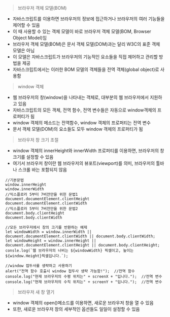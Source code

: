 > 브라우저 객체 모델(BOM)
  - 자바스크립트를 이용하면 브라우저의 정보에 접근하거나 브라우저의 여러 기능들을 제어할 수 있음
  - 이 때 사용할 수 있는 객체 모델이 바로 브라우저 객체 모델(BOM, Browser Object Model)임
  - 브라우저 객체 모델(BOM)은 문서 객체 모델(DOM)과는 달리 W3C의 표준 객체 모델은 아님
  - 이 모델은 자바스크립트가 브라우저의 기능적인 요소들을 직접 제어하고 관리할 방법을 제공
  - 자바스크립트에서는 이러한 BOM 모델의 객체들을 전역 객체(global object)로 사용함

> window 객체
  - 웹 브라우저의 창(window)을 나타내는 객체로, 대부분의 웹 브라우저에서 지원하고 있음
  - 자바스크립트의 모든 객체, 전역 함수, 전역 변수들은 자동으로 window객체의 프로퍼티가 됨
  - window 객체의 메소드는 전역함수, window 객체의 프로퍼티는 전역 변수
  - 문서 객체 모델(DOM)의 요소들도 모두 window 객체의 프로퍼티가 됨

> 브라우저 창 크기 조절
  - window 객체의 innerHeight와 innerWidth 프로퍼티를 이용하면, 브라우저의 창 크기를 설정할 수 있음
  - 여기서 브라우저 창이란 웹 브라우저의 뷰포트(viewport)를 의미, 브라우저의 툴바나 스크롤 바는 포함되지 않음

```
//기본문법
window.innerHeight
window.innerWidth
//익스플로러 5부터 7버전만을 위헌 문법1
document.documentElement.clientHeight
document.documentElement.clientWidth
//익스플로러 5부터 7버전만을 위한 문법2
document.body.clientHeight
document.body.clientWidth

//모든 브라우저에서 창의 크기를 반환하는 예제
let windowWidth = window.innerWidth || document.documentElement.clientWidth || document.body.clientWidth;
let windowHeight = window.innerHeight || document.documentElement.clientHeight || document.body.clientHeight;
consle.log(`웹 브라우저의 너비는 ${windowWidth} 픽셀이고, 높이는 ${window.Height}픽셀입니다.`);

//window 접두사를 생략하고 사용하기
alert("전역 함수 호출시 window 접두사 생략 가능함!");  //전역 함수
console.log("현재 브라우저의 수평 위치는" + screenX + "입니다.");  //전역 변수
console.log("현재 브라우저의 수직 위치는" + screenY + "입니다.");  //전역 변수
```

> 브라우저 새 창 열기
  - window 객체의 open()메소드를 이용하면, 새로운 브라우저 창을 열 수 있음
  - 또한, 새로운 브라우저 창의 세부적인 옵션들도 일일이 설정할 수 있음

